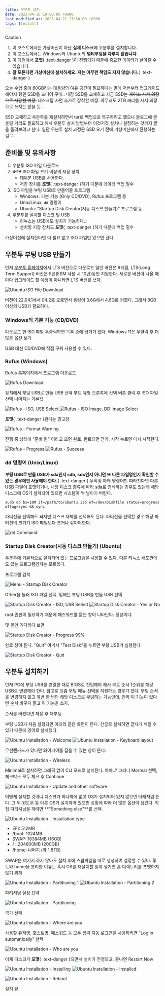 ```yaml
---
title: 우분투 설치
date: 2023-04-16 10:08:00 +0900
last_modified_at: 2023-04-21 17:30:00 +0900
tags: [Install]
---
```


> [!CAUTION]
>
> 1. 이 포스트에서는 가상머신이 아닌 **실제 디스크**에 우분투를 설치합니다.
> 2. 이 포스트에서는 Windows와 Ubuntu의 **멀티부팅을 다루지 않습니다.**
> 3. 이 과정에서 **포맷**{ .text-danger }이 진행되기 때문에 중요한 데이터가 날아갈 수 있습니다.
> 4. **잘 모른다면 가상머신에 설치하세요. 저는 아무런 책임도 지지 않습니다.**{ .text-danger }

오늘 수업 중에 60GB라는 대용량의 여유 공간이 필요하다는 말에 저번부터 업그레이드해야지 했던 SSD를 드디어 구매..
내장 SSD를 교체하고 지금 SSD는 ~~케이스 사서 외장으로 사용할 예정.~~ 데스크탑 사면 추가로 장착할 예정.
아무래도 2TB 짜리를 사서 외장으로 쓰지는 않을 듯..

SSD 교체하고 우분투를 재설치하면서 tar로 백업으로 복구하려고 했으나 블로그에 글 올릴 거리도 필요하고 해서 우분투 설치 방법부터 이것저것 설치나 설정하는 것까지 글을 올려보려고 한다.
일단 우분투 설치 과정은 SSD 오기 전에 가상머신에서 진행하는 걸로.

## 준비물 및 유의사항

1. 우분투 ISO 파일 다운로드
2. ~~4GB~~ ISO 파일 크기 이상의 저장 장치
    - 대부분 USB를 사용한다.
    - 저장 장치를 **포맷**{ .text-danger }하기 때문에 데이터 백업 필수
3. ISO 파일을 부팅 USB로 만들어줄 프로그램
    - Windows: 기본 기능 (Only CD/DVD), Rufus 프로그램 등
    - Unix/Linux: `dd` 명령어
    - Ubuntu: "Startup Disk Creator(시동 디스크 만들기)" 프로그램 등
4. 우분투를 설치할 디스크 및 USB
    - 리눅스는 USB에도 설치가 가능하다..!
    - 설치할 저장 장치도 **포맷**{ .text-danger }하기 때문에 백업 필수

가상머신에 설치한다면 다 필요 없고 ISO 파일만 있으면 된다.

## 우분투 부팅 USB 만들기

먼저 [우분투 홈페이지](https://ubuntu.com/download/desktop)에서 LTS 버전으로 다운로드
일반 버전은 9개월, LTS(Long Term Support) 버전은 5년(ESM 사용 시 10년)동안 지원한다. 새로운 버전이 나올 때마다 업그레이드 할 예정이 아니라면 LTS 버전를 쓰자.

![Ubuntu ISO File Download](https://cdn.jsdelivr.net/gh/kimzuni/cdn/blog/ubuntu-installation-iso-download-page.png)

버전이 22.04.1에서 04.2로 오르면서 용량이 3.6G에서 4.6G로 커졌다. 그래서 8GB 이상의 USB가 필요하다.

### Windows의 기본 기능 (CD/DVD)

다운로드 한 ISO 파일 우클릭하면 목록 중에 굽기가 있다.
Windows 11은 우클릭 후 더 많은 옵션 보기

USB 대신 CD/DVD에 직접 구워 사용할 수 있다.

### Rufus (Windows)

Rufus 홈페이지에서 프로그램 다운로드

![Rufus Download](https://cdn.jsdelivr.net/gh/kimzuni/cdn/blog/ubuntu-installation-rufus-0.png)

장치에서 부팅 USB로 만들 USB 선택
부트 유형 오른쪽에 선택 버튼 클릭 후 ISO 파일 선택
나머지는 기본값

<Imgbox>

![Rufus - ISO, USB Select](https://cdn.jsdelivr.net/gh/kimzuni/cdn/blog/ubuntu-installation-rufus-1.png)
![Rufus - ISO Image, DD Image Select](https://cdn.jsdelivr.net/gh/kimzuni/cdn/blog/ubuntu-installation-rufus-2.png)

</Imgbox>

**포맷**{ .text-danger }된다는 경고창

![Rufus - Format Warning](https://cdn.jsdelivr.net/gh/kimzuni/cdn/blog/ubuntu-installation-rufus-3.png)

진행 중
상태에 "준비 됨" 이라고 뜨면 완료.
완료되면 닫기. 시작 누르면 다시 시작한다.

<Imgbox>

![Rufus - Progress](https://cdn.jsdelivr.net/gh/kimzuni/cdn/blog/ubuntu-installation-rufus-4.png)
![Rufus - Suceess](https://cdn.jsdelivr.net/gh/kimzuni/cdn/blog/ubuntu-installation-rufus-5.png)

</Imgbox>

### dd 명령어 (Unix/Linux)

**부팅 USB로 만들 USB가 sda인지 sdb, sdc인지 아니면 또 다른 파일명인지 확인할 수 있는 경우에만 사용해야 한다.**{ .text-danger }
무작정 아래 명령어만 따라친다면 다른 USB 파일이 포맷되거나, 내장 디스크 종류에 따라 sda로 인식하는 경우도 있는데 해당 디스크에 OS가 설치되어 있으면 시스템이 싹 날아가 버린다.

```shell
sudo dd bs=10M if=/path/to/ubuntu.iso of=/dev/Diskfile status=progress oflag=sync && sync
```

파티션을 선택해도 되지만 디스크 자체를 선택해도 된다.
파티션을 선택할 경우 해당 파티션의 크기가 ISO 파일보다 크거나 같아야한다.

![dd Command](https://cdn.jsdelivr.net/gh/kimzuni/cdn/blog/ubuntu-installation-dd-command.png)

### Startup Disk Creator(시동 디스크 만들기) (Ubuntu)

우분투에 기본적으로 설치되어 있는 프로그램을 사용할 수 있다.
다른 리눅스 배포판에도 있는 프로그램인지는 모르겠다.

프로그램 검색

![Menu - Startup Disk Creator](https://cdn.jsdelivr.net/gh/kimzuni/cdn/blog/ubuntu-installation-startup-disk-creator-0.png)

Other을 눌러 ISO 파일 선택, 밑에는 부팅 USB를 만들 USB 선택

<Imgbox>

![Startup Disk Creator - ISO, USB Select](https://cdn.jsdelivr.net/gh/kimzuni/cdn/blog/ubuntu-installation-startup-disk-creator-1.png)
![Startup Disk Creator - Yes or No](https://cdn.jsdelivr.net/gh/kimzuni/cdn/blog/ubuntu-installation-startup-disk-creator-2.png)

</Imgbox>

root 권한이 필요하기 때문에 패스워드를 묻는 창이 나타난다. 정상이다.

몇 분만 기다리다 보면

![Startup Disk Creator - Progress 99%](https://cdn.jsdelivr.net/gh/kimzuni/cdn/blog/ubuntu-installation-startup-disk-creator-3.png)

완료 창이 뜬다. "Quit"
여기서 "Test Disk"를 누르면 부팅 USB가 실행된다.

![Startup Disk Creator - Quit](https://cdn.jsdelivr.net/gh/kimzuni/cdn/blog/ubuntu-installation-startup-disk-creator-4.png)

## 우분투 설치하기

먼저 PC에 부팅 USB를 연결한 채로 BIOS로 진입해야 해서 부트 순서 1순위를 해당 USB로 변경해야 한다.
참고로 요즘 부팅 메뉴 선택을 지원하는 경우가 있다. 부팅 순서를 변경하지 않고 이번 한 번만 해당 디스크로 부팅하는 기능인데, 만약 이 기능이 있다면 순서 바꾸지 말고 이 기능을 쓰자.

순서를 바꿨다면 저장 후 재부팅.

부팅 USB가 처음 실행되면 아래와 같은 화면이 뜬다.
한글로 설치하면 글자가 깨질 수 있기 때문에 영어로 설치했다.

<Imgbox>

![Ubuntu Installation - Welcome](https://cdn.jsdelivr.net/gh/kimzuni/cdn/blog/ubuntu-installation-1.png)
![Ubuntu Installation - Keyboard layout](https://cdn.jsdelivr.net/gh/kimzuni/cdn/blog/ubuntu-installation-2.png)

</Imgbox>

무선랜카드가 있다면 와이파이를 잡을 수 있는 창이 뜬다.

![Ubuntu Installation - Wireless](https://cdn.jsdelivr.net/gh/kimzuni/cdn/blog/ubuntu-installation-wireless.jpg)

Minimal로 설치하면 그래픽 없이 CLI 모드로 설치된다. 아마..?
그러니 Mormal 선택, 체크박스 모두 체크 후 Continue

![Ubuntu Installation - Update and other software](https://cdn.jsdelivr.net/gh/kimzuni/cdn/blog/ubuntu-installation-3.png)

어떻게 설치할 것이냐
디스크가 하나밖에 없고 OS가 설치되어 있지 않으면 아래처럼 뜬다.
그 외 윈도우 등 다른 OS가 설치되어 있으면 상황에 따라 더 많은 옵션이 생긴다.
직접 파티셔닝을 하려면 **"Something else"**를 선택.

![Ubuntu Installation - Installation type](https://cdn.jsdelivr.net/gh/kimzuni/cdn/blog/ubuntu-installation-4.jpg)

- EFI: 512MB
- /boot: 1024MB
- SWAP: 16384MB (16GB)
- / : 204800MB (200GB)
- /home: 나머지 (약 1.8TB)

SWAP은 여기서 하지 않아도 설치 후에 스왑파일을 따로 생성하여 설정할 수 있다.
루트와 home을 분리한 이유는 혹시 OS를 재설치할 일이 생기면 홈 디렉토리를 포맷하지 않기 위해.

<Imgbox>

![Ubuntu Installation - Partitioning 1](https://cdn.jsdelivr.net/gh/kimzuni/cdn/blog/ubuntu-installation-partitioning-1.jpg)
![Ubuntu Installation - Partitioning 2](https://cdn.jsdelivr.net/gh/kimzuni/cdn/blog/ubuntu-installation-partitioning-2.jpg)

</Imgbox>

파티셔닝 설정 요약

![Ubuntu Installation - Partitioning](https://cdn.jsdelivr.net/gh/kimzuni/cdn/blog/ubuntu-installation-5.jpg)

국가 선택

![Ubuntu Installation - Where are you](https://cdn.jsdelivr.net/gh/kimzuni/cdn/blog/ubuntu-installation-6.png)

사용할 유저명, 호스트명, 패스워드 등 모두 입력
자동 로그인을 사용하려면 "Log in automatically" 선택

![Ubuntu Installation - Who are you](https://cdn.jsdelivr.net/gh/kimzuni/cdn/blog/ubuntu-installation-7.png)

이제 디스크가 **포맷**{ .text-danger }되면서 설치가 진행되고, 끝나면 Restart Now

<Imgbox>

![Ubuntu Installation - Installing](https://cdn.jsdelivr.net/gh/kimzuni/cdn/blog/ubuntu-installation-8.png)
![Ubuntu Installation - Installed](https://cdn.jsdelivr.net/gh/kimzuni/cdn/blog/ubuntu-installation-9.png)

</Imgbox>

![Ubuntu Installation - Reboot](https://cdn.jsdelivr.net/gh/kimzuni/cdn/blog/ubuntu-installation-10.png)

설치 끝.
